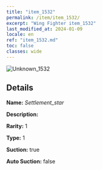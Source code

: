 ```yaml
---
title: "item_1532"
permalink: /item/item_1532/
excerpt: "Wing Fighter item_1532"
last_modified_at: 2024-01-09
locale: en
ref: "item_1532.md"
toc: false
classes: wide
---
```



 ![Unknown_1532](/images/item/Settlement_star_p.png)



## Details

 **Name:** *Settlement_star* 

 **Description:** 

 **Rarity:** 1 

 **Type:** 1 

 **Suction:** true 

 **Auto Suction:** false 


